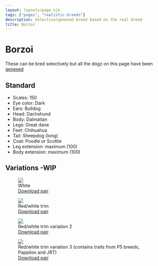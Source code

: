 ```yaml
---
layout: layouts/page.njk
tags: ["pages", "realistic-breeds"]
description: Selective/genexed breed based on the real breed
title: Borzoi
---
```

# Borzoi
These can be bred selectively but all the dogz on this page have been [genexed](/genex)

## Standard

- Scales: 150
- Eye color: Dark
- Ears: Bulldog
- Head: Dachshund
- Body: Dalmatian
- Legs: Great dane
- Feet: Chihuahua
- Tail: Sheepdog (long)
- Coat: Poodle or Scottie
- Leg extension: maximum (100)
- Body extension: maximum (100)

## Variations -WIP

<div class="breed-pics">

  <div>
    <figure>
      <img src="https://cdn.glitch.com/e8c48446-7221-44a1-aabd-d809cd1d1e34%2Fwhiteborzoi.png?v=1628655501433" >
      <figcaption>White<br/>
       <a href="/public/downloads/borzoi-white.zip">Download pair</a></figcaption>
    </figure>
  </div>
  <div>
    <figure>
      <img src="https://cdn.glitch.com/e8c48446-7221-44a1-aabd-d809cd1d1e34%2Fredborzoi.png?v=1628655512332" >
      <figcaption>Red/white trim<br/>
       <a href="/public/downloads/borzoi-red-white.zip?v=1628655587853">Download pair</a></figcaption>
    </figure>
  </div>
  <div>
    <figure>
      <img src="https://cdn.glitch.com/e8c48446-7221-44a1-aabd-d809cd1d1e34%2Fborzoi-red-white-2.png?v=1628657975999" >
      <figcaption>Red/white trim variation 2<br/>
       <a href="/public/downloads/borzoi-red-white2.zip?v=1628658011890">Download pair</a></figcaption>
    </figure>
  </div>

  <div>
    <figure>
      <img src="https://cdn.glitch.com/e8c48446-7221-44a1-aabd-d809cd1d1e34%2Fborzoi-red-white-3a.png?v=1628713706246" >
      <figcaption>Red/white trim variation 3 (contains traits from P5 breeds, Pappilon and JRT)<br/>
       <a href="/public/downloads/borzoi-red-white-3.zip?v=1628713738732">Download pair</a></figcaption>
    </figure>
  </div>
</div>

